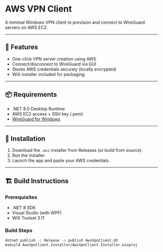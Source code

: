 ﻿# AWS VPN Client

A minimal Windows VPN client to provision and connect to WireGuard servers on AWS EC2.

---

## 🔧 Features
- One-click VPN server creation using AWS
- Connect/disconnect to WireGuard via GUI
- Stores AWS credentials securely (locally encrypted)
- WiX installer included for packaging

---

## 📦 Requirements
- .NET 8.0 Desktop Runtime
- AWS EC2 access + SSH key (.pem)
- [WireGuard for Windows](https://www.wireguard.com/install/)

---

## 🚀 Installation
1. Download the `.msi` installer from Releases (or build from source).
2. Run the installer.
3. Launch the app and paste your AWS credentials.

---

## 🏗 Build Instructions

### Prerequisites
- .NET 8 SDK
- Visual Studio (with WPF)
- WiX Toolset 3.11

### Build Steps
```bash
dotnet publish -c Release -o publish AwsVpnClient.UI
msbuild AwsVpnClient.Installer/AwsVpnClient.Installer.wixproj
